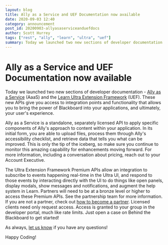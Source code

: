 ```yaml
---
layout: blog
title: Ally as a Service and UEF Documentation now available
date: 2020-09-03 12:40
category: announcement
post_id: 20200903-allyasaserviceanduefdocs
author: Scott Hurrey
tags: ["rest", "ally", "learn", "ultra", "uef"]
summary: Today we launched two new sections of developer documentation - Ally as a Service (AaaS) and the Ultra Extension Framework (UEF).
---
```


# Ally as a Service and UEF Documentation now available

Today we launched two new sections of developer documentation - [Ally as a Service](/rest-apis/ally/getting-started) (AaaS) and the [Learn Ultra Extension Framework](/rest-apis/learn/uef/getting-started) (UEF). These new APIs give you access to integration points and functionality that allows you to bring the power of Blackboard into your applications, and ultimately, your user's experience.

Ally as a Service is a standalone, separately licensed API to apply specific components of Ally's approach to content within your application. In its initial form, you are able to upload files, process them through Ally's accessibility checklist, and retrieve data that tells you what can be improved. This is only the tip of the iceberg, so make sure you continue to monitor this amazing capability for enhancements moving forward. For more information, including a conversation about pricing, reach out to your Account Executive.

The Ultra Extension Framework Premium APIs allow an integration to subscribe to events happening real-time in the Ultra UI, and respond to those events by interacting directly with the UI to do things like open panels, display modals, show messages and notifications, and augment the help system in Learn. Partners will need to be at a bronze level or higher to access these Premium APIs. See the partnership team for more information. If you are not a partner, check out [how to become a partner](/partners/become-a-partner). Licensed clients need only request access. Access is granted to your group in the developer portal, much like rate limits. Just open a case on Behind the Blackboard to get started!

As always, [let us know](/community/contact) if you have any questions!

Happy Coding!
